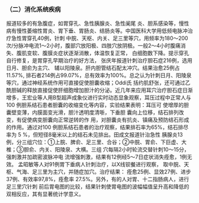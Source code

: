 ### （二）消化系统疾病

  报道较多的有急腹症，如胃穿孔、急性胰腺炎、急性阑尾 炎、胆系感染等，慢性病有慢性萎缩性胃炎、胃下垂、胃肠炎、结肠炎等。中国医科大学用低频电脉冲治疗急性胃穿孔40例，针刺 中脘、天枢、内关、足三里等穴，用频率为180〜200次/分脉冲电流1〜2小时，腹部穴放阳极、四肢穴放阴极。一般2〜4小时腹痛消失、腹肌变软、腹膜炎症状逐渐消散，体温恢复正常，  白细胞数下降。提示穿孔自行修复，是胃穿孔早期治疗的好方法， 张庆年报道针刺治疗胆石症216例，选用日月、胆俞为主穴、 辅以阳陵泉。肝内胆管结石配太冲穴。结果治愈25例占11.57%,  排石者214例占99.07%，总有效率为100%。总之认为针刺日月、阳陵泉等穴，通过神经系统作用可直接促使胆囊收缩；Oddi氏 括约肌舒张，还可通过乙酰胆碱的释放直接促使肝细胞增加胆汁的分泌。近几年来应用耳穴治疗胆石症日渐增多，王宏业等人用B型超声成象仪进行实时动态显象观察，耳压过程中正常人与100 例胆系结石患者胆囊的收缩变化等内容，实验结果表明：耳压可  使增厚的胆囊壁变薄，内膜面变光滑，胆汁透明度清哳，下垂胆 囊向上位移，结石排列改变，有促使病变胆囊向正常逆转的作 用，对胆囊炎有抗炎、镇痛及预防结石形成的作用。通过对100 例胆系结石患者的治疗观察，结果排石率为65%，结石排尽率为 5 %，但短径8毫米以上的结石未见排出。田成文报道针治急性 胰腺炎13例，分三组穴位：①上脘、脾俞、足三里、合谷；②中脘、胃俞、下巨虚、大椎；③胆俞、内关、阳陵泉、大横。三组  穴每隔2小时轮流交替针刺10〜15分，强刺激并加疏密波脉冲电 流增强刺激，结果有12例经5〜7日症状消失痊愈，1例无效。 孟昭敏等人对91例胃下垂病人针刺治疗，以X线钡餐进行观察， 取中脘、天枢、气海、足三里为主穴，并随症加穴。治疗结果： 痊愈25例、显效27例、进步37例、有效率97,8%，痊愈率 27.5%。另外，有的人对胃、十二指肠病人，进行足三里穴针刺 前后胃电图的比较，结果针刺使胃电图的波幅幅值呈升高和降低的双相反应，其有显著统计学意义。